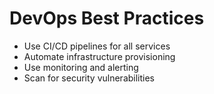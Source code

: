# DevOps Best Practices

- Use CI/CD pipelines for all services
- Automate infrastructure provisioning
- Use monitoring and alerting
- Scan for security vulnerabilities
